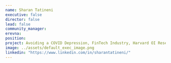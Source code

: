 ```yaml
---
name: Sharan Tatineni
executive: false
director: false
lead: false
community_manager: 
erevna:  
position:  
project: Avoiding a COVID Depression, FinTech Industry, Harvard OI Research
image: ../assets/default_exec_image.png
linkedin: "https://www.linkedin.com/in/sharantatineni/"
---
```

